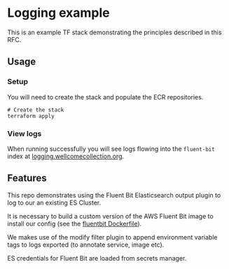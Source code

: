 # Logging example

This is an example TF stack demonstrating the principles described in this RFC.

## Usage

### Setup

You will need to create the stack and populate the ECR repositories.

```
# Create the stack
terraform apply
```

### View logs

When running successfully you will see logs flowing into the `fluent-bit` index at [logging.wellcomecollection.org](https://logging.wellcomecollection.org/).

## Features

This repo demonstrates using the Fluent Bit Elasticsearch output plugin to log to our an existing ES Cluster. 

It is necessary to build a custom version of the AWS Fluent Bit image to install our config (see the [fluentbit Dockerfile](fluentbit/Dockerfile)).

We makes use of the modify filter plugin to append environment variable tags to logs exported (to annotate service, image etc).

ES credentials for Fluent Bit are loaded from secrets manager.